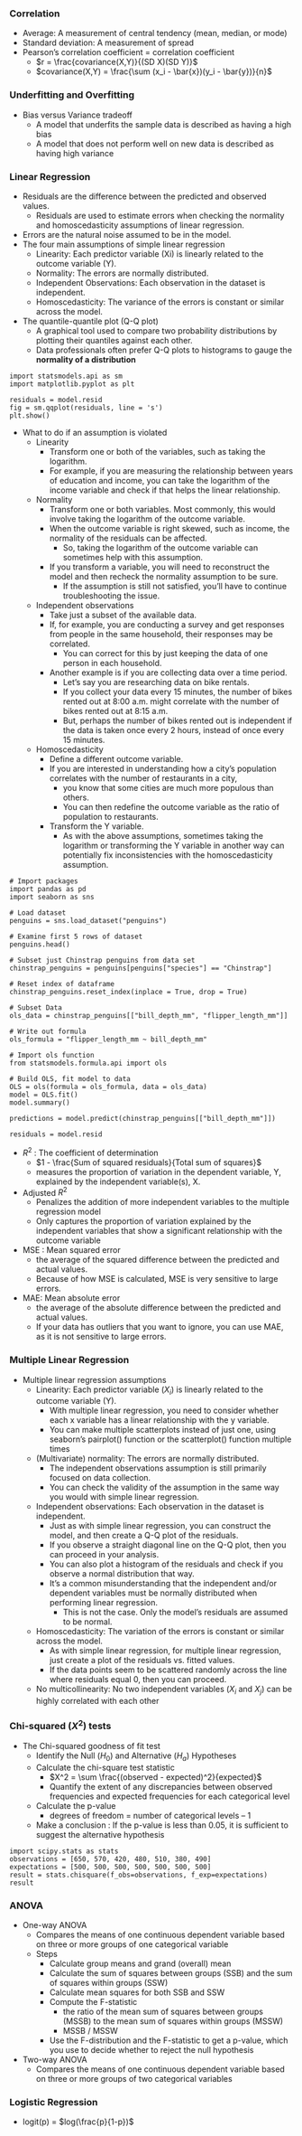 
### Correlation
- Average: A measurement of central tendency (mean, median, or mode)
- Standard deviation: A measurement of spread
- Pearson’s correlation coefficient = correlation coefficient
  - $r = \frac{covariance(X,Y)}{(SD X)(SD Y)}$
  - $covariance(X,Y) = \frac{\sum (x_i - \bar{x})(y_i - \bar{y})}{n}$

### Underfitting and Overfitting
- Bias versus Variance tradeoff
  - A model that underfits the sample data is described as having a high bias
  - A model that does not perform well on new data is described as having high variance

### Linear Regression
- Residuals are the difference between the predicted and observed values.
  - Residuals are used to estimate errors when checking the normality and homoscedasticity assumptions of linear regression.
- Errors are the natural noise assumed to be in the model.
- The four main assumptions of simple linear regression
  - Linearity: Each predictor variable (Xi) is linearly related to the outcome variable (Y).
  - Normality: The errors are normally distributed.
  - Independent Observations: Each observation in the dataset is independent.
  - Homoscedasticity: The variance of the errors is constant or similar across the model.
- The quantile-quantile plot (Q-Q plot)
  - A graphical tool used to compare two probability distributions by plotting their quantiles against each other.
  - Data professionals often prefer Q-Q plots to histograms to gauge the **normality of a distribution**
```
import statsmodels.api as sm
import matplotlib.pyplot as plt

residuals = model.resid
fig = sm.qqplot(residuals, line = 's')
plt.show()
```
- What to do if an assumption is violated
  - Linearity
    - Transform one or both of the variables, such as taking the logarithm.
    - For example, if you are measuring the relationship between years of education and income, you can take the logarithm of the income variable and check if that helps the linear relationship.
  - Normality
    - Transform one or both variables. Most commonly, this would involve taking the logarithm of the outcome variable.
    - When the outcome variable is right skewed, such as income, the normality of the residuals can be affected.
      - So, taking the logarithm of the outcome variable can sometimes help with this assumption.
    - If you transform a variable, you will need to reconstruct the model and then recheck the normality assumption to be sure.
      - If the assumption is still not satisfied, you’ll have to continue troubleshooting the issue. 
  - Independent observations
    - Take just a subset of the available data.
    - If, for example, you are conducting a survey and get responses from people in the same household, their responses may be correlated.
      - You can correct for this by just keeping the data of one person in each household.
    - Another example is if you are collecting data over a time period.
      - Let’s say you are researching data on bike rentals.
      - If you collect your data every 15 minutes, the number of bikes rented out at 8:00 a.m. might correlate with the number of bikes rented out at 8:15 a.m.
      - But, perhaps the number of bikes rented out is independent if the data is taken once every 2 hours, instead of once every 15 minutes.
  - Homoscedasticity
    - Define a different outcome variable.
    - If you are interested in understanding how a city’s population correlates with the number of restaurants in a city,
      - you know that some cities are much more populous than others.
      - You can then redefine the outcome variable as the ratio of population to restaurants.
    - Transform the Y variable.
      - As with the above assumptions, sometimes taking the logarithm or transforming the Y variable in another way can potentially fix inconsistencies with the homoscedasticity assumption.

```
# Import packages
import pandas as pd
import seaborn as sns

# Load dataset
penguins = sns.load_dataset("penguins")

# Examine first 5 rows of dataset
penguins.head()

# Subset just Chinstrap penguins from data set
chinstrap_penguins = penguins[penguins["species"] == "Chinstrap"]
 
# Reset index of dataframe
chinstrap_penguins.reset_index(inplace = True, drop = True)

# Subset Data
ols_data = chinstrap_penguins[["bill_depth_mm", "flipper_length_mm"]]

# Write out formula
ols_formula = "flipper_length_mm ~ bill_depth_mm"

# Import ols function
from statsmodels.formula.api import ols

# Build OLS, fit model to data
OLS = ols(formula = ols_formula, data = ols_data)
model = OLS.fit()
model.summary()

predictions = model.predict(chinstrap_penguins[["bill_depth_mm"]])

residuals = model.resid
```
- $R^2$ : The coefficient of determination
  - $1 - \frac{Sum of squared residuals}{Total sum of squares}$ 
  - measures the proportion of variation in the dependent variable, Y, explained by the independent variable(s), X.
- Adjusted $R^2$
  - Penalizes the addition of more independent variables to the multiple regression model
  - Only captures the proportion of variation explained by the independent variables that show a significant relationship with the outcome variable
- MSE : Mean squared error
  - the average of the squared difference between the predicted and actual values.
  - Because of how MSE is calculated, MSE is very sensitive to large errors.
- MAE: Mean absolute error
  - the average of the absolute difference between the predicted and actual values.
  - If your data has outliers that you want to ignore, you can use MAE, as it is not sensitive to large errors.

### Multiple Linear Regression
- Multiple linear regression assumptions
  - Linearity: Each predictor variable ($X_i$) is linearly related to the outcome variable (Y).
    - With multiple linear regression, you need to consider whether each x variable has a linear relationship with the y variable.
    - You can make multiple scatterplots instead of just one, using seaborn’s pairplot() function or the scatterplot() function multiple times
  - (Multivariate) normality: The errors are normally distributed.
    - The independent observations assumption is still primarily focused on data collection.
    - You can check the validity of the assumption in the same way you would with simple linear regression.
  - Independent observations: Each observation in the dataset is independent.
    - Just as with simple linear regression, you can construct the model, and then create a Q-Q plot of the residuals. 
    - If you observe a straight diagonal line on the Q-Q plot, then you can proceed in your analysis.
    - You can also plot a histogram of the residuals and check if you observe a normal distribution that way.
    - It’s a common misunderstanding that the independent and/or dependent variables must be normally distributed when performing linear regression.
      - This is not the case. Only the model’s residuals are assumed to be normal.
  - Homoscedasticity: The variation of the errors is constant or similar across the model.
    - As with simple linear regression, for multiple linear regression, just create a plot of the residuals vs. fitted values.
    - If the data points seem to be scattered randomly across the line where residuals equal 0, then you can proceed.
  - No multicollinearity: No two independent variables ($X_i$ and $X_j$) can be highly correlated with each other

### Chi-squared ($X^2$) tests
- The Chi-squared goodness of fit test 
  - Identify the Null ($H_0$) and Alternative ($H_a$) Hypotheses 
  - Calculate the chi-square test statistic
    - $X^2 = \sum \frac{(observed - expected)^2}{expected}$
    - Quantify the extent of any discrepancies between observed frequencies and expected frequencies for each categorical level
  - Calculate the p-value
    - degrees of freedom = number of categorical levels – 1
  - Make a conclusion : If the p-value is less than 0.05, it is sufficient to suggest the alternative hypothesis

```
import scipy.stats as stats
observations = [650, 570, 420, 480, 510, 380, 490]
expectations = [500, 500, 500, 500, 500, 500, 500]
result = stats.chisquare(f_obs=observations, f_exp=expectations)
result
```

### ANOVA
- One-way ANOVA
  - Compares the means of one continuous dependent variable based on three or more groups of one categorical variable
  - Steps
    - Calculate group means and grand (overall) mean
    - Calculate the sum of squares between groups (SSB) and the sum of squares within groups (SSW)
    - Calculate mean squares for both SSB and SSW
    - Compute the F-statistic
      - the ratio of the mean sum of squares between groups (MSSB) to the mean sum of squares within groups (MSSW)
      - MSSB / MSSW
    - Use the F-distribution and the F-statistic to get a p-value, which you use to decide whether to reject the null hypothesis
- Two-way ANOVA
  - Compares the means of one continuous dependent variable based on three or more groups of two categorical variables

### Logistic Regression
- logit(p) = $log(\frac{p}{1-p})$

